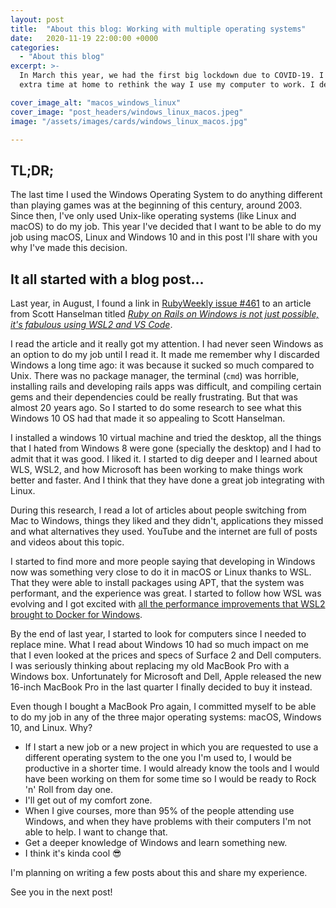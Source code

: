 ```yaml
---
layout: post
title:  "About this blog: Working with multiple operating systems"
date:   2020-11-19 22:00:00 +0000
categories:
  - "About this blog"
excerpt: >-
  In March this year, we had the first big lockdown due to COVID-19. I used that
  extra time at home to rethink the way I use my computer to work. I decided to change it.

cover_image_alt: "macos_windows_linux"  
cover_image: "post_headers/windows_linux_macos.jpeg"
image: "/assets/images/cards/windows_linux_macos.jpg"

---
```


## TL;DR;

The last time I used the Windows Operating System to do anything different than playing games was at the beginning of this century, around 2003. Since then, I've only used
Unix-like operating systems (like Linux and macOS) to do my job. 
This year I've decided that I want to be able to do my job using macOS, Linux and 
Windows 10 and in this post I'll share with you why I've made this decision.

## It all started with a blog post...

Last year, in August, I found a link in [RubyWeekly issue #461](https://rubyweekly.com/issues/461) to an article from Scott Hanselman titled
[_Ruby on Rails on Windows is not just possible, it's fabulous using WSL2 and VS Code_](https://www.hanselman.com/blog/ruby-on-rails-on-windows-is-not-just-possible-its-fabulous-using-wsl2-and-vs-code).

I read the article and it really got my attention. I had never seen Windows as an option to do my job until I read it.
It made me remember why I discarded Windows a long time ago: it was because it 
sucked so much compared to Unix. There was no package manager, the terminal (`cmd`)
was horrible, installing rails and developing rails apps was difficult, and compiling 
certain gems and their dependencies could be really frustrating. 
But that was almost 20 years ago. 
So I started to do some research to see what this Windows 10 OS had that made it so 
appealing to Scott Hanselman.

I installed a windows 10 virtual machine and tried the desktop, all the things that I hated
from Windows 8 were gone (specially the desktop) and I had to admit that it was good. I liked it. 
I started to dig deeper and I learned about
WLS, WSL2, and how Microsoft has been working to make things work better and faster.
And I think that they have done a great job integrating with Linux. 

During this research, I read a lot of articles about people switching from Mac to Windows,
things they liked and they didn't, applications they missed and what alternatives they used. 
YouTube and the internet are full of posts and videos about this topic.

I started to find more and more people saying that developing in Windows now was 
something very close to do it in macOS or Linux thanks to WSL. That they were 
able to install packages using APT, that the system was performant, and the experience
was great. I started to follow how WSL was evolving and I got excited with
[all the performance improvements that WSL2 brought to Docker for Windows](https://docs.docker.com/docker-for-windows/wsl/). 

By the end of last year, I started to look for computers since I needed to replace mine. What I read 
about Windows 10 had so much impact on me that I even looked at the prices and specs of Surface 2 and Dell computers. 
I was seriously thinking about replacing my old MacBook Pro with a Windows box. 
Unfortunately for Microsoft and Dell, Apple released
the new 16-inch MacBook Pro in the last quarter I finally decided to buy it instead.

Even though I bought a MacBook Pro again, I committed myself to be able to do my job in any of the three 
major operating systems: macOS, Windows 10, and Linux. Why?

* If I start a new job or a new project in which you are requested to use
  a different operating system to the one you I'm used to, I would be productive in a shorter
  time. I would already know the tools and I would have been working on them for some time so
  I would be ready to Rock 'n' Roll from day one.
* I'll get out of my comfort zone.
* When I give courses, more than 95% of the people attending use Windows, and when they have
  problems with their computers I'm not able to help. I want to change that.
* Get a deeper knowledge of Windows and learn something new.
* I think it's kinda cool 😎

I'm planning on writing a few posts about this and share my experience.

See you in the next post!
